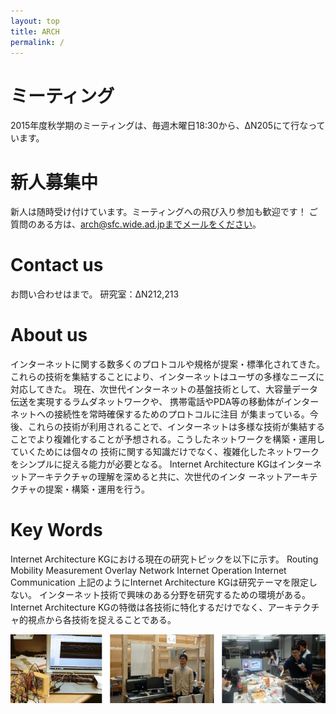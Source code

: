 ```yaml
---
layout: top
title: ARCH
permalink: /
---
```

# ミーティング
2015年度秋学期のミーティングは、毎週木曜日18:30から、ΔN205にて行なっています。

# 新人募集中
新人は随時受け付けています。ミーティングへの飛び入り参加も歓迎です！
ご質問のある方は、arch@sfc.wide.ad.jpまでメールをください。

# Contact us
お問い合わせはまで。
研究室：ΔN212,213

# About us
インターネットに関する数多くのプロトコルや規格が提案・標準化されてきた。 これらの技術を集結することにより、インターネットはユーザの多様なニーズに対応してきた。 現在、次世代インターネットの基盤技術として、大容量データ伝送を実現するラムダネットワークや、 携帯電話やPDA等の移動体がインターネットへの接続性を常時確保するためのプロトコルに注目 が集まっている。今後、これらの技術が利用されることで、インターネットは多様な技術が集結する ことでより複雑化することが予想される。こうしたネットワークを構築・運用していくためには個々の 技術に関する知識だけでなく、複雑化したネットワークをシンプルに捉える能力が必要となる。 Internet Architecture KGはインターネットアーキテクチャの理解を深めると共に、次世代のインタ ーネットアーキテクチャの提案・構築・運用を行う。

# Key Words
Internet Architecture KGにおける現在の研究トピックを以下に示す。
Routing
Mobility
Measurement
Overlay Network
Internet Operation
Internet Communication
上記のようにInternet Architecture KGは研究テーマを限定しない。 インターネット技術で興味のある分野を研究するための環境がある。Internet Architecture KGの特徴は各技術に特化するだけでなく、アーキテクチャ的視点から各技術を捉えることである。

![arch motion](images/arch-motion.png)
